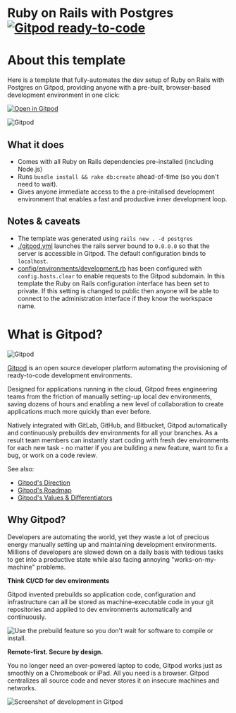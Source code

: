 # Ruby on Rails with Postgres [![Gitpod ready-to-code](https://img.shields.io/badge/Gitpod-ready--to--code-908a85?logo=gitpod)](https://gitpod.io/#https://gitpod.io/from-referrer/)

# About this template

Here is a template that fully-automates the dev setup of Ruby on Rails with Postgres on Gitpod, providing anyone with a pre-built, browser-based development environment in one click:

[![Open in Gitpod](https://gitpod.io/button/open-in-gitpod.svg)](https://gitpod.io/#https://gitpod.io/#https://gitpod.io/from-referrer/)

![Gitpod](https://user-images.githubusercontent.com/127353/121509283-d622b200-ca29-11eb-9a33-063ff33848e6.png)

## What it does

* Comes with all Ruby on Rails dependencies pre-installed (including Node.js)
* Runs `bundle install && rake db:create` ahead-of-time (so you don't need to wait).
* Gives anyone immediate access to the a pre-initalised development environment that enables a fast and productive inner development loop.


## Notes & caveats

* The template was generated using `rails new . -d postgres`
* [./gitpod.yml](./.gitpod.yml) launches the rails server bound to `0.0.0.0` so that the server is accessible in Gitpod. The default configuration binds to `localhost`.
* [config/environments/development.rb](./config/environments/development.rb) has been configured with `config.hosts.clear` to enable requests to the Gitpod subdomain. In this template the Ruby on Rails configuration interface has been set to private. If this setting is changed to public then anyone will be able to connect to the administration interface if they know the workspace name.


# What is Gitpod?

![Gitpod](https://user-images.githubusercontent.com/127353/121505345-15e79a80-ca26-11eb-8a95-10ab62c80bf3.png)

[Gitpod](https://www.gitpod.io/?utm_source=github&utm_medium=referral&utm_campaign=template-ruby-on-rails-postgres) is an open source developer platform automating the provisioning of ready-to-code development environments. 

Designed for applications running in the cloud, Gitpod frees engineering teams from the friction of manually setting-up local dev environments, saving dozens of hours and enabling a new level of collaboration to create applications much more quickly than ever before.

Natively integrated with GitLab, GitHub, and Bitbucket, Gitpod automatically and continuously prebuilds dev environments for all your branches. As a result team members can instantly start coding with fresh dev environments for each new task - no matter if you are building a new feature, want to fix a bug, or work on a code review.

See also:

- [Gitpod's Direction](https://www.notion.so/Gitpod-s-Direction-be35d064c0704fbda61c542b84e07ef6)
- [Gitpod's Roadmap](https://www.notion.so/gitpod/Collaborations-with-Gitpod-541ed215197145f1a02f0cd93f8d9f64#30faa38309df4dd0b50535406ed11a70)
- [Gitpod's Values & Differentiators](https://www.notion.so/Values-Differentiators-2ed4c2f93c84499b98e3b5389980992e)

## Why Gitpod?

Developers are automating the world, yet they waste a lot of precious energy manually setting up and maintaining development environments. Millions of developers are slowed down on a daily basis with tedious tasks to get into a productive state while also facing annoying "works-on-my-machine" problems.

**Think CI/CD for dev environments**

Gitpod invented prebuilds so application code, configuration and infrastructure can all be stored as machine-executable code in your git repositories and applied to dev environments automatically and continuously.


![Use the prebuild feature so you don't wait for software to compile or install.](https://user-images.githubusercontent.com/127353/121505536-42031b80-ca26-11eb-9dae-1354b324dbc5.png)

**Remote-first. Secure by design.**

You no longer need an over-powered laptop to code, Gitpod works just as smoothly on a Chromebook or iPad. All you need is a browser. Gitpod centralizes all source code and never stores it on insecure machines and networks.

![Screenshot of development in Gitpod](https://user-images.githubusercontent.com/127353/121505433-2dbf1e80-ca26-11eb-8033-35cf56fea445.jpeg)

